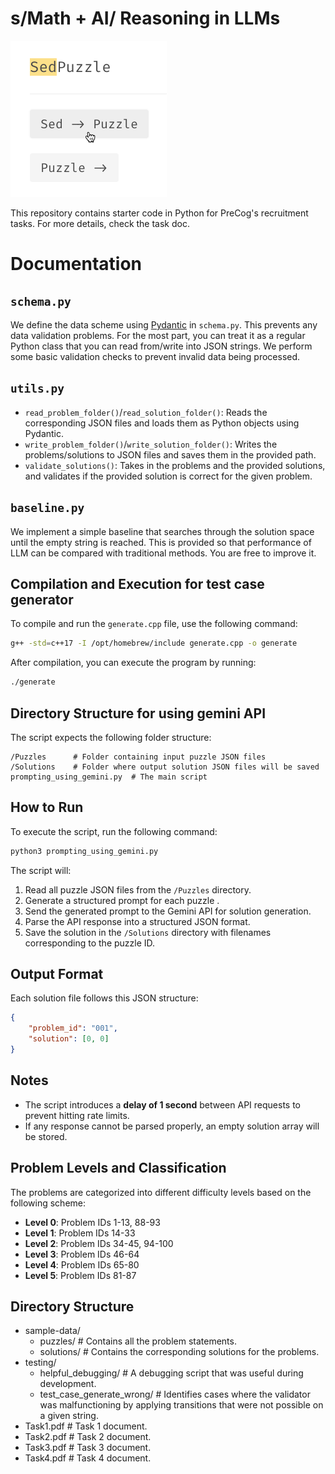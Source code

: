 # s/Math + AI/ Reasoning in LLMs

![a demonstration of the sed puzzle](imgs/image.png)

This repository contains starter code in Python for PreCog's recruitment tasks. For more details, check the task doc.

# Documentation
## ``schema.py``
We define the data scheme using [Pydantic](https://docs.pydantic.dev/latest/) in ``schema.py``. This prevents any data validation problems. For the most part, you can treat it as a regular Python class that you can read from/write into JSON strings. We perform some basic validation checks to prevent invalid data being processed.
## ``utils.py``
- ``read_problem_folder()``/``read_solution_folder()``: Reads the corresponding JSON files and loads them as Python objects using Pydantic.
- ``write_problem_folder()``/``write_solution_folder()``:
Writes the problems/solutions to JSON files and saves them in the provided path.
- ``validate_solutions()``:
Takes in the problems and the provided solutions, and validates if the provided solution is correct for the given problem.

## ``baseline.py``
We implement a simple baseline that searches through the solution space until the empty string is reached. This is provided so that performance of LLM can be compared with traditional methods. You are free to improve it.

## Compilation and Execution for test case generator
To compile and run the `generate.cpp` file, use the following command:
```sh
g++ -std=c++17 -I /opt/homebrew/include generate.cpp -o generate
```
After compilation, you can execute the program by running:
```sh
./generate
```

## Directory Structure for using gemini API 
The script expects the following folder structure:

```
/Puzzles      # Folder containing input puzzle JSON files  
/Solutions    # Folder where output solution JSON files will be saved  
prompting_using_gemini.py  # The main script  
```

## How to Run
To execute the script, run the following command:

```sh
python3 prompting_using_gemini.py
```

The script will:

1. Read all puzzle JSON files from the `/Puzzles` directory.
2. Generate a structured prompt for each puzzle .
3. Send the generated prompt to the Gemini API for solution generation.
4. Parse the API response into a structured JSON format.
5. Save the solution in the `/Solutions` directory with filenames corresponding to the puzzle ID.

## Output Format
Each solution file follows this JSON structure:

```json
{
    "problem_id": "001",
    "solution": [0, 0]
}
```

## Notes
- The script introduces a **delay of 1 second** between API requests to prevent hitting rate limits.
- If any response cannot be parsed properly, an empty solution array will be stored.

## Problem Levels and Classification
The problems are categorized into different difficulty levels based on the following scheme:

- **Level 0**: Problem IDs 1-13, 88-93
- **Level 1**: Problem IDs 14-33
- **Level 2**: Problem IDs 34-45, 94-100
- **Level 3**: Problem IDs 46-64
- **Level 4**: Problem IDs 65-80
- **Level 5**: Problem IDs 81-87

## Directory Structure
- sample-data/
  - puzzles/                # Contains all the problem statements.
  - solutions/              # Contains the corresponding solutions for the problems.
- testing/
  - helpful_debugging/      # A debugging script that was useful during development.
  - test_case_generate_wrong/ # Identifies cases where the validator was malfunctioning by applying transitions that were not possible on a given string.
- Task1.pdf                 # Task 1 document.
- Task2.pdf                 # Task 2 document.
- Task3.pdf                 # Task 3 document.
- Task4.pdf                 # Task 4 document.

